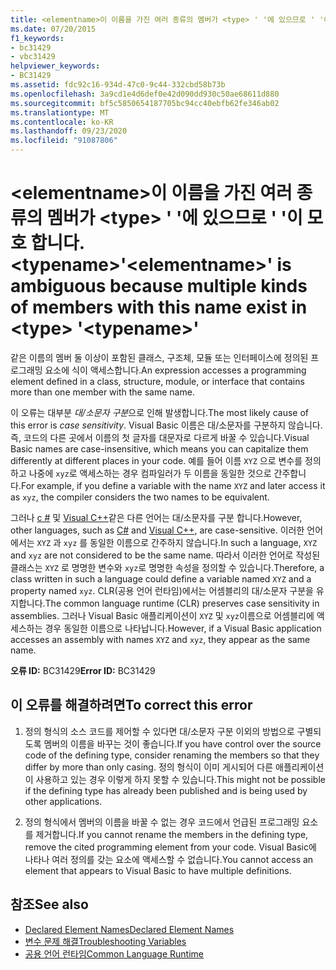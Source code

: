 ```yaml
---
title: <elementname>이 이름을 가진 여러 종류의 멤버가 <type> ' '에 있으므로 ' '이 모호 합니다. <typename>
ms.date: 07/20/2015
f1_keywords:
- bc31429
- vbc31429
helpviewer_keywords:
- BC31429
ms.assetid: fdc92c16-934d-47c0-9c44-332cbd58b73b
ms.openlocfilehash: 3a9cd1e4d6def0e42d090dd930c50ae68611d880
ms.sourcegitcommit: bf5c5850654187705bc94cc40ebfb62fe346ab02
ms.translationtype: MT
ms.contentlocale: ko-KR
ms.lasthandoff: 09/23/2020
ms.locfileid: "91087806"
---
```

# <a name="elementname-is-ambiguous-because-multiple-kinds-of-members-with-this-name-exist-in-type-typename"></a><span data-ttu-id="7160a-102">\<elementname>이 이름을 가진 여러 종류의 멤버가 \<type> ' '에 있으므로 ' '이 모호 합니다. \<typename></span><span class="sxs-lookup"><span data-stu-id="7160a-102">'\<elementname>' is ambiguous because multiple kinds of members with this name exist in \<type> '\<typename>'</span></span>

<span data-ttu-id="7160a-103">같은 이름의 멤버 둘 이상이 포함된 클래스, 구조체, 모듈 또는 인터페이스에 정의된 프로그래밍 요소에 식이 액세스합니다.</span><span class="sxs-lookup"><span data-stu-id="7160a-103">An expression accesses a programming element defined in a class, structure, module, or interface that contains more than one member with the same name.</span></span>  
  
 <span data-ttu-id="7160a-104">이 오류는 대부분 *대/소문자 구분*으로 인해 발생합니다.</span><span class="sxs-lookup"><span data-stu-id="7160a-104">The most likely cause of this error is *case sensitivity*.</span></span> <span data-ttu-id="7160a-105">Visual Basic 이름은 대/소문자를 구분하지 않습니다. 즉, 코드의 다른 곳에서 이름의 첫 글자를 대문자로 다르게 바꿀 수 있습니다.</span><span class="sxs-lookup"><span data-stu-id="7160a-105">Visual Basic names are case-insensitive, which means you can capitalize them differently at different places in your code.</span></span> <span data-ttu-id="7160a-106">예를 들어 이름 `XYZ` 으로 변수를 정의하고 나중에 `xyz`로 액세스하는 경우 컴파일러가 두 이름을 동일한 것으로 간주합니다.</span><span class="sxs-lookup"><span data-stu-id="7160a-106">For example, if you define a variable with the name `XYZ` and later access it as `xyz`, the compiler considers the two names to be equivalent.</span></span>  
  
 <span data-ttu-id="7160a-107">그러나 [c #](../../csharp/index.yml) 및 [Visual C++](/cpp/index)같은 다른 언어는 대/소문자를 구분 합니다.</span><span class="sxs-lookup"><span data-stu-id="7160a-107">However, other languages, such as [C#](../../csharp/index.yml) and [Visual C++](/cpp/index), are case-sensitive.</span></span> <span data-ttu-id="7160a-108">이러한 언어에서는 `XYZ` 과 `xyz` 를 동일한 이름으로 간주하지 않습니다.</span><span class="sxs-lookup"><span data-stu-id="7160a-108">In such a language, `XYZ` and `xyz` are not considered to be the same name.</span></span> <span data-ttu-id="7160a-109">따라서 이러한 언어로 작성된 클래스는 `XYZ` 로 명명한 변수와 `xyz`로 명명한 속성을 정의할 수 있습니다.</span><span class="sxs-lookup"><span data-stu-id="7160a-109">Therefore, a class written in such a language could define a variable named `XYZ` and a property named `xyz`.</span></span> <span data-ttu-id="7160a-110">CLR(공용 언어 런타임)에서는 어셈블리의 대/소문자 구분을 유지합니다.</span><span class="sxs-lookup"><span data-stu-id="7160a-110">The common language runtime (CLR) preserves case sensitivity in assemblies.</span></span> <span data-ttu-id="7160a-111">그러나 Visual Basic 애플리케이션이 `XYZ` 및 `xyz`이름으로 어셈블리에 액세스하는 경우 동일한 이름으로 나타납니다.</span><span class="sxs-lookup"><span data-stu-id="7160a-111">However, if a Visual Basic application accesses an assembly with names `XYZ` and `xyz`, they appear as the same name.</span></span>  
  
 <span data-ttu-id="7160a-112">**오류 ID:** BC31429</span><span class="sxs-lookup"><span data-stu-id="7160a-112">**Error ID:** BC31429</span></span>  
  
## <a name="to-correct-this-error"></a><span data-ttu-id="7160a-113">이 오류를 해결하려면</span><span class="sxs-lookup"><span data-stu-id="7160a-113">To correct this error</span></span>  
  
1. <span data-ttu-id="7160a-114">정의 형식의 소스 코드를 제어할 수 있다면 대/소문자 구분 이외의 방법으로 구별되도록 멤버의 이름을 바꾸는 것이 좋습니다.</span><span class="sxs-lookup"><span data-stu-id="7160a-114">If you have control over the source code of the defining type, consider renaming the members so that they differ by more than only casing.</span></span> <span data-ttu-id="7160a-115">정의 형식이 이미 게시되어 다른 애플리케이션이 사용하고 있는 경우 이렇게 하지 못할 수 있습니다.</span><span class="sxs-lookup"><span data-stu-id="7160a-115">This might not be possible if the defining type has already been published and is being used by other applications.</span></span>  
  
2. <span data-ttu-id="7160a-116">정의 형식에서 멤버의 이름을 바꿀 수 없는 경우 코드에서 언급된 프로그래밍 요소를 제거합니다.</span><span class="sxs-lookup"><span data-stu-id="7160a-116">If you cannot rename the members in the defining type, remove the cited programming element from your code.</span></span> <span data-ttu-id="7160a-117">Visual Basic에 나타나 여러 정의를 갖는 요소에 액세스할 수 없습니다.</span><span class="sxs-lookup"><span data-stu-id="7160a-117">You cannot access an element that appears to Visual Basic to have multiple definitions.</span></span>  
  
## <a name="see-also"></a><span data-ttu-id="7160a-118">참조</span><span class="sxs-lookup"><span data-stu-id="7160a-118">See also</span></span>

- [<span data-ttu-id="7160a-119">Declared Element Names</span><span class="sxs-lookup"><span data-stu-id="7160a-119">Declared Element Names</span></span>](../programming-guide/language-features/declared-elements/declared-element-names.md)
- [<span data-ttu-id="7160a-120">변수 문제 해결</span><span class="sxs-lookup"><span data-stu-id="7160a-120">Troubleshooting Variables</span></span>](../programming-guide/language-features/variables/troubleshooting-variables.md)
- [<span data-ttu-id="7160a-121">공용 언어 런타임</span><span class="sxs-lookup"><span data-stu-id="7160a-121">Common Language Runtime</span></span>](../../standard/clr.md)
